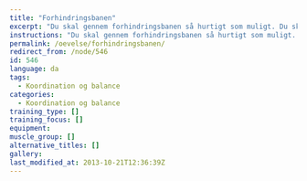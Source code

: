 ```yaml
---
title: "Forhindringsbanen"
excerpt: "Du skal gennem forhindringsbanen så hurtigt som muligt. Du skal selv bygge forhindringsbanen uden hjælp fra andre. Hvis først du har lagt en forhindring, må du ikke flytte den igen."
instructions: "Du skal gennem forhindringsbanen så hurtigt som muligt. Du skal selv bygge forhindringsbanen uden hjælp fra andre. Hvis først du har lagt en forhindring, må du ikke flytte den igen."
permalink: /oevelse/forhindringsbanen/
redirect_from: /node/546
id: 546
language: da
tags:
  - Koordination og balance
categories:
  - Koordination og balance
training_type: []
training_focus: []
equipment:
muscle_group: []
alternative_titles: []
gallery:
last_modified_at: 2013-10-21T12:36:39Z
---
```


